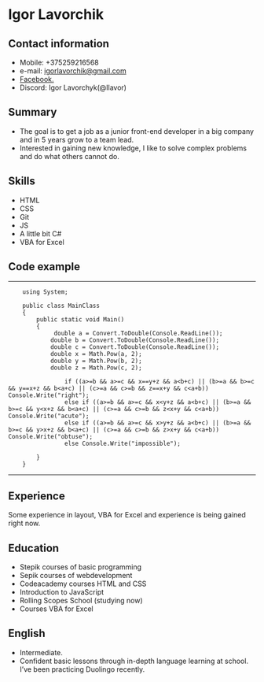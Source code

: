 # Igor Lavorchik
## Contact information 
* Mobile: +375259216568 
* e-mail: igorlavorchik@gmail.com
* [Facebook.](https://www.facebook.com/igor.lavorchik.5)
* Discord: Igor Lavorchyk(@Ilavor) 
## Summary
* The goal is to get a job as a junior front-end developer in a big company and in 5 years grow to a team lead.
* Interested in gaining new knowledge, I like to solve complex problems and do what others cannot do.
## Skills
* HTML
* CSS
* Git
* JS
* A little bit C#
* VBA for Excel
## Code example
 ***
        using System;

        public class MainClass
        {
            public static void Main()
            {
                 double a = Convert.ToDouble(Console.ReadLine());
                double b = Convert.ToDouble(Console.ReadLine());
                double c = Convert.ToDouble(Console.ReadLine());
                double x = Math.Pow(a, 2);
                double y = Math.Pow(b, 2);
                double z = Math.Pow(c, 2);
        
                    if ((a>=b && a>=c && x==y+z && a<b+c) || (b>=a && b>=c && y==x+z && b<a+c) || (c>=a && c>=b && z==x+y && c<a+b)) Console.Write("right");
                    else if ((a>=b && a>=c && x<y+z && a<b+c) || (b>=a && b>=c && y<x+z && b<a+c) || (c>=a && c>=b && z<x+y && c<a+b)) Console.Write("acute");
                    else if ((a>=b && a>=c && x>y+z && a<b+c) || (b>=a && b>=c && y>x+z && b<a+c) || (c>=a && c>=b && z>x+y && c<a+b)) Console.Write("obtuse");
                    else Console.Write("impossible");
        
            } 
        }

***
## Experience
Some experience in layout, VBA for Excel and experience is being gained right now.
## Education
* Stepik courses of basic programming
* Sepik courses of webdevelopment
* Codeacademy courses HTML and CSS
* Introduction to JavaScript
* Rolling Scopes School (studying now)
* Courses VBA for Excel 
## English
* Intermediate. 
* Confident basic lessons through in-depth language learning at school. I’ve been practicing Duolingo recently.